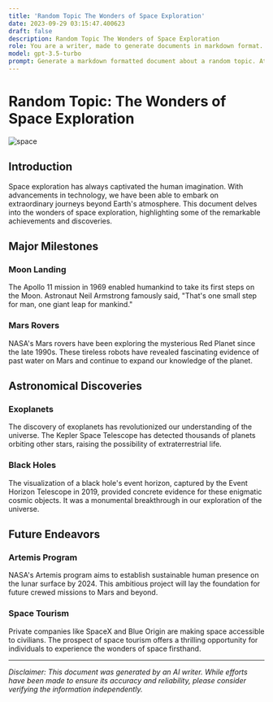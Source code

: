 ```yaml
---
title: 'Random Topic The Wonders of Space Exploration'
date: 2023-09-29 03:15:47.400623
draft: false
description: Random Topic The Wonders of Space Exploration
role: You are a writer, made to generate documents in markdown format. It is very important that all of the documents you generate are in valid markdown format.
model: gpt-3.5-turbo
prompt: Generate a markdown formatted document about a random topic. At the bottom, include a disclaimer explaining that the document was generated by you. The first line of the document should be the title. Make sure that the entire document is in proper markdown format, using a mix of various tags to make the document visually appealing.
---
```


# Random Topic: The Wonders of Space Exploration

![space](https://images.unsplash.com/photo-1587641129401-2cc4e7f51737)

## Introduction

Space exploration has always captivated the human imagination. With advancements in technology, we have been able to embark on extraordinary journeys beyond Earth's atmosphere. This document delves into the wonders of space exploration, highlighting some of the remarkable achievements and discoveries.

## Major Milestones

### Moon Landing
The Apollo 11 mission in 1969 enabled humankind to take its first steps on the Moon. Astronaut Neil Armstrong famously said, "That's one small step for man, one giant leap for mankind."

### Mars Rovers
NASA's Mars rovers have been exploring the mysterious Red Planet since the late 1990s. These tireless robots have revealed fascinating evidence of past water on Mars and continue to expand our knowledge of the planet.

## Astronomical Discoveries

### Exoplanets
The discovery of exoplanets has revolutionized our understanding of the universe. The Kepler Space Telescope has detected thousands of planets orbiting other stars, raising the possibility of extraterrestrial life.

### Black Holes
The visualization of a black hole's event horizon, captured by the Event Horizon Telescope in 2019, provided concrete evidence for these enigmatic cosmic objects. It was a monumental breakthrough in our exploration of the universe.

## Future Endeavors

### Artemis Program
NASA's Artemis program aims to establish sustainable human presence on the lunar surface by 2024. This ambitious project will lay the foundation for future crewed missions to Mars and beyond.

### Space Tourism
Private companies like SpaceX and Blue Origin are making space accessible to civilians. The prospect of space tourism offers a thrilling opportunity for individuals to experience the wonders of space firsthand.

---

*Disclaimer: This document was generated by an AI writer. While efforts have been made to ensure its accuracy and reliability, please consider verifying the information independently.*